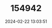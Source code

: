---
title: "154942"
category: "Notarius troschelii"
draft: false
date: 2024-02-22 13:03:51
languages:
  Spanish; Castilian: ["Bagre Alijora", "Bagre Chili"]
  English: ["Chilisea Catfish"]
---
